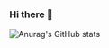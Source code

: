 ### Hi there 👋


![Anurag's GitHub stats](https://github-readme-stats.vercel.app/api?username=eliaDr&show_icons=true&theme=dracula)

